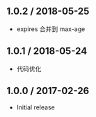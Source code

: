 ## 1.0.2 / 2018-05-25

* expires 合并到 max-age

## 1.0.1 / 2018-05-24

* 代码优化

## 1.0.0 / 2017-02-26

* Initial release
